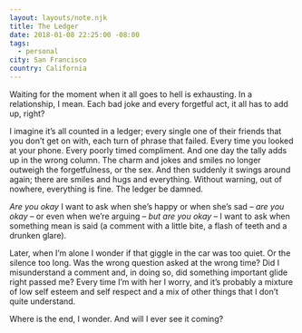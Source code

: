 ```yaml
---
layout: layouts/note.njk
title: The Ledger
date: 2018-01-08 22:25:00 -08:00
tags:
  - personal
city: San Francisco
country: California
---
```


Waiting for the moment when it all goes to hell is exhausting. In a relationship, I mean. Each bad joke and every forgetful act, it all has to add up, right?

I imagine it’s all counted in a ledger; every single one of their friends that you don’t get on with, each turn of phrase that failed. Every time you looked at your phone. Every poorly timed compliment. And one day the tally adds up in the wrong column. The charm and jokes and smiles no longer outweigh the forgetfulness, or the sex. And then suddenly it swings around again; there are smiles and hugs and everything. Without warning, out of nowhere, everything is fine. The ledger be damned.

_Are you okay_ I want to ask when she’s happy or when she’s sad – _are you okay_ – or even when we’re arguing – _but are you okay_ – I want to ask when something mean is said (a comment with a little bite, a flash of teeth and a drunken glare).

Later, when I’m alone I wonder if that giggle in the car was too quiet. Or the silence too long. Was the wrong question asked at the wrong time? Did I misunderstand a comment and, in doing so, did something important glide right passed me? Every time I’m with her I worry, and it’s probably a mixture of low self esteem and self respect and a mix of other things that I don’t quite understand.

Where is the end, I wonder. And will I ever see it coming?
